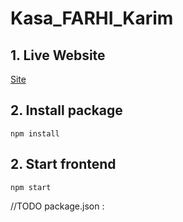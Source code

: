 # Kasa_FARHI_Karim

## 1. Live Website

[Site](https://miniz34.github.io/Kasa_FARHI_Karim/)

## 2. Install package

`npm install`

## 2. Start frontend

`npm start`

//TODO
package.json :

